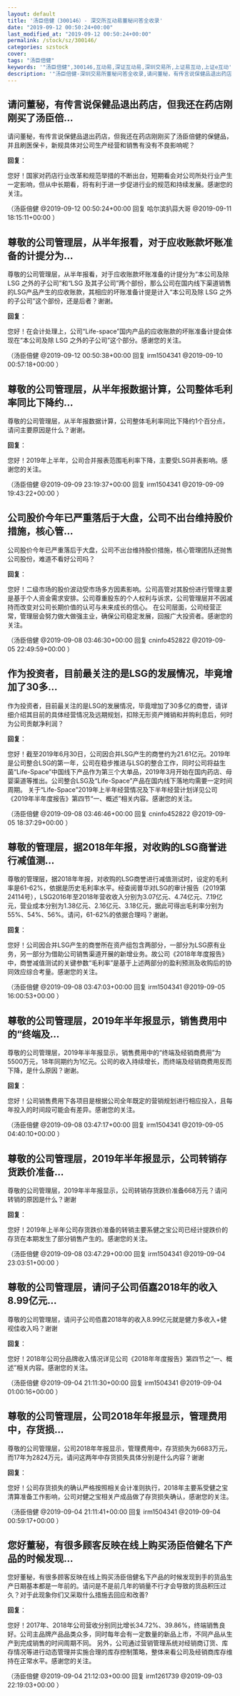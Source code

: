 ```yaml
---
layout: default
title: '汤臣倍健（300146）- 深交所互动易董秘问答全收录'
date: "2019-09-12 00:50:24+00:00"
last_modified_at: "2019-09-12 00:50:24+00:00"
permalink: /stock/sz/300146/
categories: szstock
cover: 
tags: "汤臣倍健"
keywords: '"汤臣倍健",300146,互动易,深证互动易,深圳交易所,上证易互动,上证e互动'
description: '"汤臣倍健-深圳交易所董秘问答全收录,请问董秘，有传言说保健品退出药店，但我还在药店刚刚买了汤臣倍健的保健品，并且刷医保卡，新规具体对公司生产经营和销售有没有不良影响呢？"'
---
```


## 请问董秘，有传言说保健品退出药店，但我还在药店刚刚买了汤臣倍...

请问董秘，有传言说保健品退出药店，但我还在药店刚刚买了汤臣倍健的保健品，并且刷医保卡，新规具体对公司生产经营和销售有没有不良影响呢？

**回复**：

您好！国家对药店行业改革和规范举措的不断出台，短期看会对公司所处行业产生一定影响，但从中长期看，将有利于进一步促进行业的规范和持续发展。感谢您的关注。 

（汤臣倍健  @2019-09-12 00:50:24+00:00 回复 哈尔滨扒蒜大哥  @2019-09-11 18:15:11+00:00 ）

## 尊敬的公司管理层，从半年报看，对于应收账款坏账准备的计提分为...

尊敬的公司管理层，从半年报看，对于应收账款坏账准备的计提分为“本公司及除 LSG 之外的子公司”和“LSG 及其子公司”两个部份，那么公司在国内线下渠道销售的LSG产品产生的应收账款，其相应的坏账准备计提是计入“本公司及除 LSG 之外的子公司”这个部份，还是后者？谢谢。

**回复**：

您好！在会计处理上，公司“Life-space”国内产品的应收账款的坏账准备计提会体现在“本公司及除 LSG 之外的子公司”这个部分。感谢您的关注。 

（汤臣倍健  @2019-09-12 00:50:38+00:00 回复 irm1504341  @2019-09-10 00:57:18+00:00 ）

## 尊敬的公司管理层，从半年报数据计算，公司整体毛利率同比下降约...

尊敬的公司管理层，从半年报数据计算，公司整体毛利率同比下降约1个百分点，请问主要原因是什么？谢谢。

**回复**：

您好！2019年上半年，公司合并报表范围毛利率下降，主要受LSG并表影响。感谢您的关注。 

（汤臣倍健  @2019-09-09 23:19:37+00:00 回复 irm1504341  @2019-09-09 19:43:22+00:00 ）

## 公司股价今年已严重落后于大盘，公司不出台维持股价措施，核心管...

公司股价今年已严重落后于大盘，公司不出台维持股价措施，核心管理团队还抛售公司股份，难道不看好公司吗？

**回复**：

您好！二级市场的股价波动受市场多方因素影响。公司高管对其股份进行管理主要是基于个人资金需求安排。公司尊重股东的个人权利与诉求，公司管理层并不因减持而改变对公司长期价值的认可与未来成长的信心。
在公司层面，公司经营正常，管理层会努力做大做强主业，确保公司稳定发展，回报广大投资者。感谢您的关注。 

（汤臣倍健  @2019-09-08 03:46:30+00:00 回复 cninfo452822  @2019-09-05 22:49:59+00:00 ）

## 作为投资者，目前最关注的是LSG的发展情况，毕竟增加了30多...

作为投资者，目前最关注的是LSG的发展情况，毕竟增加了30多亿的商誉，请详细介绍其目前的具体经营情况及远期规划，扣除无形资产摊销和并购利息后，何时为公司贡献净利润？

**回复**：

您好！截至2019年6月30日，公司因合并LSG产生的商誉约为21.61亿元。2019年是公司整合LSG的第一年，公司在稳步推进与LSG的整合工作，同时公司将益生菌“Life-Space”中国线下产品作为第三个大单品，2019年3月开始在国内药店、母婴渠道等推出。公司整合LSG及“Life-Space”产品在国内线下落地均需要一定时间周期。
关于“Life-Space”2019年上半年经营情况及下半年经营计划详见公司《2019年半年度报告》第四节“一、概述”相关内容。感谢您的关注。 

（汤臣倍健  @2019-09-08 03:46:46+00:00 回复 cninfo452822  @2019-09-05 18:37:29+00:00 ）

## 尊敬的管理层，据2018年年报，对收购的LSG商誉进行减值测...

尊敬的管理层，据2018年年报，对收购的LSG商誉进行减值测试时，设定的毛利率是61-62%，依据是历史毛利率水平。经查阅普华对LSG的审计报告（2019第24114号），LSG2016年至2018年营收收入分别为3.07亿元、4.74亿元、7.19亿元，营业成本分别为1.38亿元、2.16亿元、3.18亿元，据此可得出毛利率分别为55%、54%、56%。请问，61-62%的依据合理吗？谢谢。

**回复**：

您好！公司因合并LSG产生的商誉所在资产组包含两部分，一部分为LSG原有业务，另一部分为借助公司销售渠道开展的新增业务。故公司《2018年年度报告》中，商誉减值测试的关键参数“毛利率”是基于上述两部分的盈利预测及收购后的协同效应综合考量。感谢您的关注。 

（汤臣倍健  @2019-09-08 03:47:03+00:00 回复 irm1504341  @2019-09-05 16:00:53+00:00 ）

## 尊敬的公司管理层，2019年半年报显示，销售费用中的“终端及...

尊敬的公司管理层，2019年半年报显示，销售费用中的“终端及经销商费用”为5500万元，18年同期约为1亿元。公司的收入持续增长，而终端及经销商费用反而下降，是什么原因？谢谢。

**回复**：

您好！公司销售费用下各项目是根据公司全年既定的营销规划进行相应投入，且每年投入的时间段可能会有差异。感谢您的关注。 

（汤臣倍健  @2019-09-08 03:47:17+00:00 回复 irm1504341  @2019-09-05 04:40:10+00:00 ）

## 尊敬的公司管理层，2019年半年报显示，公司转销存货跌价准备...

尊敬的公司管理层，2019年半年报显示，公司转销存货跌价准备668万元？请问转销的原因是什么？谢谢

**回复**：

您好！2019年上半年公司存货跌价准备的转销主要系健之宝公司已经计提跌价的存货在本期发生了部分销售产生的。感谢您的关注。 

（汤臣倍健  @2019-09-08 03:47:29+00:00 回复 irm1504341  @2019-09-04 23:03:51+00:00 ）

## 尊敬的公司管理层，请问子公司佰嘉2018年的收入8.99亿元...

尊敬的公司管理层，请问子公司佰嘉2018年的收入8.99亿元就是健力多收入+健视佳收入吗？谢谢

**回复**：

您好！2018年公司分品牌收入情况详见公司《2018年年度报告》第四节之“一、概述”相关内容。感谢您的关注。 

（汤臣倍健  @2019-09-04 21:11:30+00:00 回复 irm1504341  @2019-09-04 01:00:16+00:00 ）

## 尊敬的公司管理层，公司2018年年报显示，管理费用中，存货损...

尊敬的公司管理层，公司2018年年报显示，管理费用中，存货损失为6683万元，而17年为2824万元，请问这两年中存货损失具体分别是什么内容？谢谢

**回复**：

您好！公司存货损失的确认严格按照相关会计准则执行，2018年主要系受健之宝清算准备工作影响，公司对健之宝相关产成品做了存货损失确认，感谢您的关注。 

（汤臣倍健  @2019-09-04 21:11:41+00:00 回复 irm1504341  @2019-09-04 00:59:17+00:00 ）

## 您好董秘，有很多顾客反映在线上购买汤臣倍健名下产品的时候发现...

您好董秘，有很多顾客反映在线上购买汤臣倍健名下产品的时候发现到手的货品生产日期基本都是一年前的。请问是不是前几年的销量不行才会导致的货品积压过久？对于此现象你们又采取什么措施去回应和改善?

**回复**：

您好！2017年、2018年公司营收分别同比增长34.72%、39.86%，终端销售良好。公司主品牌产品品类众多，同时每年会有一定数量的新品上市，不同产品从生产到完成销售的时间周期不同。
另外，公司通过营销管理系统对经销商订货、库存情况等进行动态管理并实施合理的库存控制策略，整体来看公司及经销商库存维持在正常水平。感谢您的关注。 

（汤臣倍健  @2019-09-04 21:12:03+00:00 回复 irm1261739  @2019-09-03 22:19:03+00:00 ）

